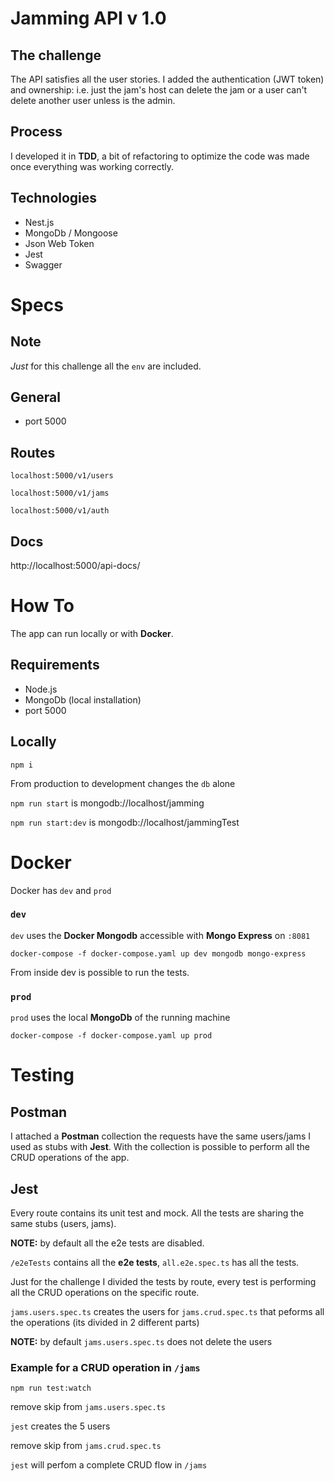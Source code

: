 # Jamming API v 1.0

## The challenge

The API satisfies all the user stories. I added the authentication (JWT token) and ownership: i.e. just the jam's host can delete the jam or a user can't delete another user unless is the admin.

## Process

I developed it in **TDD**, a bit of refactoring to optimize the code was made once everything was working correctly.

## Technologies

- Nest.js
- MongoDb / Mongoose
- Json Web Token
- Jest
- Swagger

# Specs

## Note

_Just_ for this challenge all the `env` are included.

## General

- port 5000

## Routes

`localhost:5000/v1/users`

`localhost:5000/v1/jams`

`localhost:5000/v1/auth`

## Docs

http://localhost:5000/api-docs/

# How To

The app can run locally or with **Docker**.

## Requirements

- Node.js
- MongoDb (local installation)
- port 5000

## Locally

`npm i`

From production to development changes the `db` alone

`npm run start` is mongodb://localhost/jamming

`npm run start:dev` is mongodb://localhost/jammingTest

# Docker

Docker has `dev` and `prod`

### `dev`

`dev` uses the **Docker Mongodb** accessible with **Mongo Express** on `:8081`

`docker-compose -f docker-compose.yaml up dev mongodb mongo-express`

From inside dev is possible to run the tests.

### `prod`

`prod` uses the local **MongoDb** of the running machine

`docker-compose -f docker-compose.yaml up prod`

# Testing

## Postman

I attached a **Postman** collection the requests have the same users/jams I used as stubs with **Jest**.
With the collection is possible to perform all the CRUD operations of the app.

## Jest

Every route contains its unit test and mock. All the tests are sharing the same stubs (users, jams).

**NOTE:** by default all the e2e tests are disabled.

`/e2eTests` contains all the **e2e tests**, `all.e2e.spec.ts` has all the tests.

Just for the challenge I divided the tests by route, every test is performing all the CRUD operations on the specific route.

`jams.users.spec.ts` creates the users for `jams.crud.spec.ts` that peforms all the operations (its divided in 2 different parts)

**NOTE:** by default `jams.users.spec.ts` does not delete the users

### Example for a CRUD operation in `/jams`

`npm run test:watch`

remove skip from `jams.users.spec.ts`

`jest` creates the 5 users

remove skip from `jams.crud.spec.ts`

`jest` will perfom a complete CRUD flow in `/jams`
